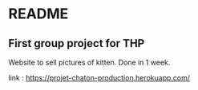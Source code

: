 # README

## First group project for THP

Website to sell pictures of kitten. Done in 1 week.

link : https://projet-chaton-production.herokuapp.com/
